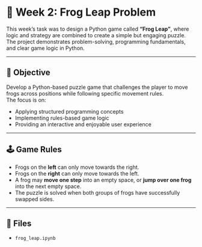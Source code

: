 # 🐸 Week 2: Frog Leap Problem

This week’s task was to design a Python game called **“Frog Leap”**, where logic and strategy are combined to create a simple but engaging puzzle.  
The project demonstrates problem-solving, programming fundamentals, and clear game logic in Python.

---

## 🎯 Objective
Develop a Python-based puzzle game that challenges the player to move frogs across positions while following specific movement rules.  
The focus is on:
- Applying structured programming concepts  
- Implementing rules-based game logic  
- Providing an interactive and enjoyable user experience  

---

## 🕹️ Game Rules
- Frogs on the **left** can only move towards the right.  
- Frogs on the **right** can only move towards the left.  
- A frog may **move one step** into an empty space, or **jump over one frog** into the next empty space.  
- The puzzle is solved when both groups of frogs have successfully swapped sides.  

---

## 📄 Files
- `frog_leap.ipynb` 
